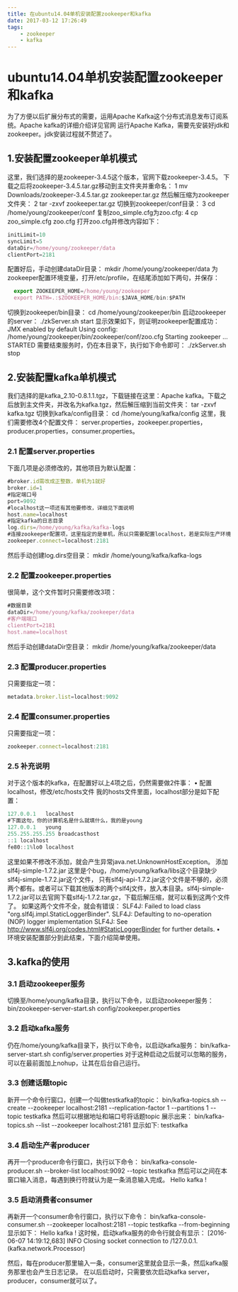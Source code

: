 ```yaml
---
title: 在ubuntu14.04单机安装配置zookeeper和kafka
date: 2017-03-12 17:26:49
tags: 
    - zookeeper
    - kafka
---
```

# ubuntu14.04单机安装配置zookeeper和kafka

为了方便以后扩展分布式的需要，运用Apache Kafka这个分布式消息发布订阅系统。Apache kafka的详细介绍详见官网
运行Apache Kafka，需要先安装好jdk和zookeeper。jdk安装过程就不赘述了。
## 1.安装配置zookeeper单机模式
这里，我们选择的是zookeeper-3.4.5这个版本，官网下载zookeeper-3.4.5。
下载之后将zookeeper-3.4.5.tar.gz移动到主文件夹并重命名：
1	mv Downloads/zookeeper-3.4.5.tar.gz zookeeper.tar.gz
然后解压缩为zookeeper文件夹：
2	tar -zxvf zookeeper.tar.gz
切换到zookeeper/conf目录：
3	cd /home/young/zookeeper/conf
复制zoo_simple.cfg为zoo.cfg:
4	cp zoo_simple.cfg zoo.cfg
打开zoo.cfg并修改内容如下：
```javascript
initLimit=10
syncLimit=5
dataDir=/home/young/zookeeper/data
clientPort=2181
```
配置好后，手动创建dataDir目录： mkdir /home/young/zookeeper/data
为zookeeper配置环境变量，打开/etc/profile，在结尾添加如下两句，并保存：
```javascript
  export ZOOKEEPER_HOME=/home/young/zookeeper
  export PATH=.:$ZOOKEEPER_HOME/bin:$JAVA_HOME/bin:$PATH
```
切换到zookeeper/bin目录： cd /home/young/zookeeper/bin
启动zookeeper的server：   ./zkServer.sh start
显示效果如下，则证明zookeeper配置成功：
 JMX enabled by default
 Using config: /home/young/zookeeper/bin/zookeeper/conf/zoo.cfg
 Starting zookeeper ... STARTED
需要结束服务时，仍在本目录下，执行如下命令即可： ./zkServer.sh stop
## 2.安装配置kafka单机模式
我们选择的是kafka_2.10-0.8.1.1.tgz，下载链接在这里：Apache kafka。下载之后放到主文件夹，并改名为kafka.tgz，然后解压缩到当前文件夹： tar -zxvf kafka.tgz
切换到kafka/config目录： cd /home/young/kafka/config
 这里，我们需要修改4个配置文件：
server.properties，zookeeper.properties，producer.properties，consumer.properties。
### 2.1 配置server.properties
下面几项是必须修改的，其他项目为默认配置：
```javascript
#broker.id需改成正整数，单机为1就好
broker.id=1
#指定端口号
port=9092
#localhost这一项还有其他要修改，详细见下面说明
host.name=localhost
#指定kafka的日志目录
log.dirs=/home/young/kafka/kafka-logs
#连接zookeeper配置项，这里指定的是单机，所以只需要配置localhost，若是实际生产环境，需要在这里添加其他ip地址和端口号
zookeeper.connect=localhost:2181
```
然后手动创建log.dirs空目录： mkdir /home/young/kafka/kafka-logs

### 2.2 配置zookeeper.properties

很简单，这个文件暂时只需要修改3项：
```javascript
#数据目录
dataDir=/home/young/kafka/zookeeper/data
#客户端端口
clientPort=2181
host.name=localhost
```
然后手动创建dataDir空目录： mkdir /home/young/kafka/zookeeper/data

### 2.3 配置producer.properties
只需要指定一项：
```javascript
metadata.broker.list=localhost:9092
```
### 2.4 配置consumer.properties
只需要指定一项：
```javascript
zookeeper.connect=localhost:2181
```
### 2.5 补充说明
对于这个版本的kafka，在配置好以上4项之后，仍然需要做2件事：
•	配置localhost，修改/etc/hosts文件
我的hosts文件里面，localhost部分是如下配置：
```javascript 
127.0.0.1   localhost
#下面这句，你的计算机名是什么就填什么，我的是young
127.0.0.1   young
255.255.255.255 broadcasthost
::1 localhost
fe80::1%lo0 localhost
```
	
这里如果不修改不添加，就会产生异常java.net.UnknownHostException。
添加slf4j-simple-1.7.2.jar
这里是个bug，/home/young/kafka/libs这个目录缺少slf4j-simple-1.7.2.jar这个文件，
只有slf4j-api-1.7.2.jar这个文件是不够的，必须两个都有。或者可以下载其他版本的两个slf4j文件，放入本目录。slf4j-simple-1.7.2.jar可以去官网下载slf4j-1.7.2.tar.gz，下载后解压缩，就可以看到这两个文件了。
如果这两个文件不全，就会有错误： 
SLF4J: Failed to load class "org.slf4j.impl.StaticLoggerBinder".
SLF4J: Defaulting to no-operation (NOP) logger implementation
SLF4J: See http://www.slf4j.org/codes.html#StaticLoggerBinder for further details.
•	
环境安装配置部分到此结束，下面介绍简单使用。

## 3.kafka的使用
### 3.1 启动zookeeper服务
切换至/home/young/kafka目录，执行以下命令，以启动zookeeper服务：
   bin/zookeeper-server-start.sh config/zookeeper.properties
### 3.2 启动kafka服务
仍在/home/young/kafka目录下，执行以下命令，以启动kafka服务：
   bin/kafka-server-start.sh config/server.properties
对于这种启动之后就可以忽略的服务，可以在最前面加上nohup，让其在后台自己运行。
### 3.3 创建话题topic
新开一个命令行窗口，创建一个叫做testkafka的topic：
   bin/kafka-topics.sh --create --zookeeper localhost:2181 --replication-factor 1 --partitions 1 --topic testkafka
然后可以根据地址和端口号将话题topic 展示出来：
   bin/kafka-topics.sh --list --zookeeper localhost:2181
显示如下:
    testkafka
### 3.4 启动生产者producer
再开一个producer命令行窗口，执行以下命令：
   bin/kafka-console-producer.sh --broker-list localhost:9092 --topic testkafka
然后可以之间在本窗口输入消息，每遇到换行符就认为是一条消息输入完成。
   Hello kafka !
### 3.5 启动消费者consumer
   再新开一个consumer命令行窗口，执行以下命令：
   bin/kafka-console-consumer.sh --zookeeper localhost:2181 --topic testkafka --from-beginning
显示如下：
   Hello kafka !
这时候，启动kafka服务的命令行就会有显示：
  [2016-06-07 14:19:12,683] INFO Closing socket connection to /127.0.0.1. (kafka.network.Processor)

然后，每在producer那里输入一条，consumer这里就会显示一条，然后kafka服务那里也会产生日志记录。
在以后启动时，只需要依次启动kafka server，producer，consumer就可以了。


